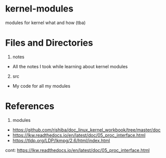 # kernel-modules
modules for kernel what and how (tba)

# Files and Directories
1. notes
-  All the notes I took while learning about kernel modules 

2. src
-  My code for all my modules

# References
1. modules 
- https://github.com/rishiba/doc_linux_kernel_workbook/tree/master/doc
- https://lkw.readthedocs.io/en/latest/doc/05_proc_interface.html
- https://tldp.org/LDP/lkmpg/2.6/html/index.html

cont: https://lkw.readthedocs.io/en/latest/doc/05_proc_interface.html
